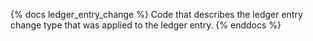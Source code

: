 {% docs ledger_entry_change %}
Code that describes the ledger entry change type that was applied to the ledger entry.
{% enddocs %}
